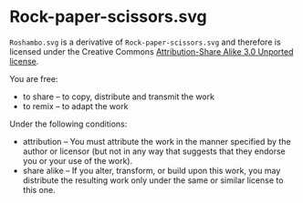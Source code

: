 # Rock-paper-scissors.svg
`Roshambo.svg` is a derivative of `Rock-paper-scissors.svg` and therefore is licensed under the Creative Commons [Attribution-Share Alike 3.0 Unported license](https://creativecommons.org/licenses/by-sa/3.0/deed.en).	

You are free:
* to share – to copy, distribute and transmit the work
* to remix – to adapt the work

Under the following conditions:
* attribution – You must attribute the work in the manner specified by the author or licensor (but not in any way that suggests that they endorse you or your use of the work).
* share alike – If you alter, transform, or build upon this work, you may distribute the resulting work only under the same or similar license to this one.
